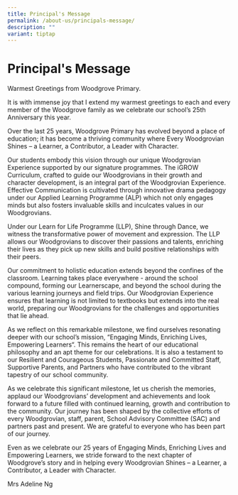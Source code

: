 ```yaml
---
title: Principal's Message
permalink: /about-us/principals-message/
description: ""
variant: tiptap
---
```

<h1><strong>Principal's Message</strong></h1><p></p><p>Warmest Greetings from Woodgrove Primary.</p><p>It is with immense joy that I extend my warmest greetings to each and every member of the Woodgrove family as we celebrate our school’s 25th Anniversary this year.</p><p>Over the last 25 years, Woodgrove Primary has evolved beyond a place of education; it has become a thriving community where Every Woodgrovian Shines – a Learner, a Contributor, a Leader with Character.</p><p>Our students embody this vision through our unique Woodgrovian Experience supported by our signature programmes. The iGROW Curriculum, crafted to guide our Woodgrovians in their growth and character development, is an integral part of the Woodgrovian Experience. Effective Communication is cultivated through innovative drama pedagogy under our Applied Learning Programme (ALP) which not only engages minds but also fosters invaluable skills and inculcates values in our Woodgrovians.</p><p>Under our Learn for Life Programme (LLP), Shine through Dance, we witness the transformative power of movement and expression. The LLP allows our Woodgrovians to discover their passions and talents, enriching their lives as they pick up new skills and build positive relationships with their peers.</p><p>Our commitment to holistic education extends beyond the confines of the classroom. Learning takes place everywhere - around the school compound, forming our Learnerscape, and beyond the school during the various learning journeys and field trips. Our Woodgrovian Experience ensures that learning is not limited to textbooks but extends into the real world, preparing our Woodgrovians for the challenges and opportunities that lie ahead.</p><p>As we reflect on this remarkable milestone, we find ourselves resonating deeper with our school’s mission, “Engaging Minds, Enriching Lives, Empowering Learners“. This remains the heart of our educational philosophy and an apt theme for our celebrations. It is also a testament to our Resilient and Courageous Students, Passionate and Committed Staff, Supportive Parents, and Partners who have contributed to the vibrant tapestry of our school community.</p><p>As we celebrate this significant milestone, let us cherish the memories, applaud our Woodgrovians’ development and achievements and look forward to a future filled with continued learning, growth and contribution to the community. Our journey has been shaped by the collective efforts of every Woodgrovian, staff, parent, School Advisory Committee (SAC) and partners past and present. We are grateful to everyone who has been part of our journey.</p><p>Even as we celebrate our 25 years of Engaging Minds, Enriching Lives and Empowering Learners, we stride forward to the next chapter of Woodgrove’s story and in helping every Woodgrovian Shines – a Learner, a Contributor, a Leader with Character.</p><p>Mrs Adeline Ng</p>
